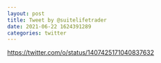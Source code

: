 ```yaml
--- 
layout: post 
title: Tweet by @suitelifetrader 
date: 2021-06-22 1624391289 
categories: twitter 
--- 
```

https://twitter.com/o/status/1407425171040837632